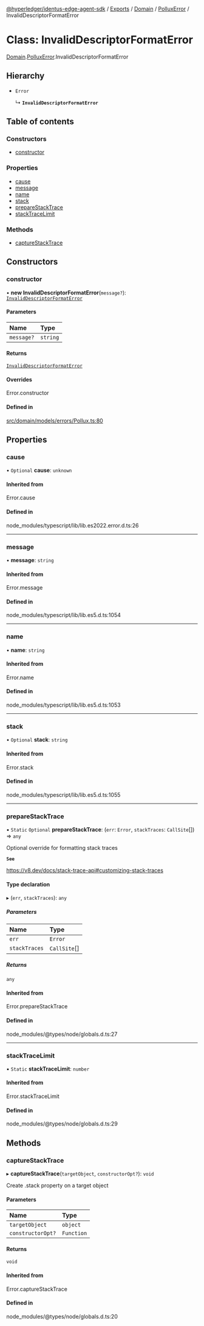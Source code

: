 [@hyperledger/identus-edge-agent-sdk](../README.md) / [Exports](../modules.md) / [Domain](../modules/Domain.md) / [PolluxError](../modules/Domain.PolluxError.md) / InvalidDescriptorFormatError

# Class: InvalidDescriptorFormatError

[Domain](../modules/Domain.md).[PolluxError](../modules/Domain.PolluxError.md).InvalidDescriptorFormatError

## Hierarchy

- `Error`

  ↳ **`InvalidDescriptorFormatError`**

## Table of contents

### Constructors

- [constructor](Domain.PolluxError.InvalidDescriptorFormatError.md#constructor)

### Properties

- [cause](Domain.PolluxError.InvalidDescriptorFormatError.md#cause)
- [message](Domain.PolluxError.InvalidDescriptorFormatError.md#message)
- [name](Domain.PolluxError.InvalidDescriptorFormatError.md#name)
- [stack](Domain.PolluxError.InvalidDescriptorFormatError.md#stack)
- [prepareStackTrace](Domain.PolluxError.InvalidDescriptorFormatError.md#preparestacktrace)
- [stackTraceLimit](Domain.PolluxError.InvalidDescriptorFormatError.md#stacktracelimit)

### Methods

- [captureStackTrace](Domain.PolluxError.InvalidDescriptorFormatError.md#capturestacktrace)

## Constructors

### constructor

• **new InvalidDescriptorFormatError**(`message?`): [`InvalidDescriptorFormatError`](Domain.PolluxError.InvalidDescriptorFormatError.md)

#### Parameters

| Name | Type |
| :------ | :------ |
| `message?` | `string` |

#### Returns

[`InvalidDescriptorFormatError`](Domain.PolluxError.InvalidDescriptorFormatError.md)

#### Overrides

Error.constructor

#### Defined in

[src/domain/models/errors/Pollux.ts:80](https://github.com/hyperledger/identus-edge-agent-sdk-ts/blob/7eadfa3c5dda4c81079844b2a47014b3c9b03dac/src/domain/models/errors/Pollux.ts#L80)

## Properties

### cause

• `Optional` **cause**: `unknown`

#### Inherited from

Error.cause

#### Defined in

node_modules/typescript/lib/lib.es2022.error.d.ts:26

___

### message

• **message**: `string`

#### Inherited from

Error.message

#### Defined in

node_modules/typescript/lib/lib.es5.d.ts:1054

___

### name

• **name**: `string`

#### Inherited from

Error.name

#### Defined in

node_modules/typescript/lib/lib.es5.d.ts:1053

___

### stack

• `Optional` **stack**: `string`

#### Inherited from

Error.stack

#### Defined in

node_modules/typescript/lib/lib.es5.d.ts:1055

___

### prepareStackTrace

▪ `Static` `Optional` **prepareStackTrace**: (`err`: `Error`, `stackTraces`: `CallSite`[]) => `any`

Optional override for formatting stack traces

**`See`**

https://v8.dev/docs/stack-trace-api#customizing-stack-traces

#### Type declaration

▸ (`err`, `stackTraces`): `any`

##### Parameters

| Name | Type |
| :------ | :------ |
| `err` | `Error` |
| `stackTraces` | `CallSite`[] |

##### Returns

`any`

#### Inherited from

Error.prepareStackTrace

#### Defined in

node_modules/@types/node/globals.d.ts:27

___

### stackTraceLimit

▪ `Static` **stackTraceLimit**: `number`

#### Inherited from

Error.stackTraceLimit

#### Defined in

node_modules/@types/node/globals.d.ts:29

## Methods

### captureStackTrace

▸ **captureStackTrace**(`targetObject`, `constructorOpt?`): `void`

Create .stack property on a target object

#### Parameters

| Name | Type |
| :------ | :------ |
| `targetObject` | `object` |
| `constructorOpt?` | `Function` |

#### Returns

`void`

#### Inherited from

Error.captureStackTrace

#### Defined in

node_modules/@types/node/globals.d.ts:20
